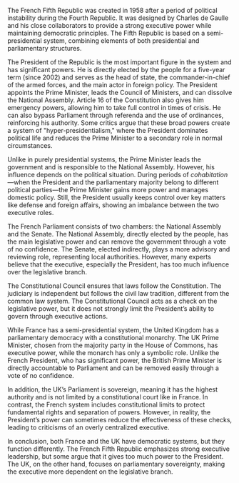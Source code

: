The French Fifth Republic was created in 1958 after a period of political instability during the Fourth Republic. It was designed by Charles de Gaulle and his close collaborators to provide a strong executive power while maintaining democratic principles. The Fifth Republic is based on a semi-presidential system, combining elements of both presidential and parliamentary structures.

The President of the Republic is the most important figure in the system and has significant powers. He is directly elected by the people for a five-year term (since 2002) and serves as the head of state, the commander-in-chief of the armed forces, and the main actor in foreign policy. The President appoints the Prime Minister, leads the Council of Ministers, and can dissolve the National Assembly. Article 16 of the Constitution also gives him emergency powers, allowing him to take full control in times of crisis. He can also bypass Parliament through referenda and the use of ordinances, reinforcing his authority. Some critics argue that these broad powers create a system of "hyper-presidentialism," where the President dominates political life and reduces the Prime Minister to a secondary role in normal circumstances.

Unlike in purely presidential systems, the Prime Minister leads the government and is responsible to the National Assembly. However, his influence depends on the political situation. During periods of _cohabitation_—when the President and the parliamentary majority belong to different political parties—the Prime Minister gains more power and manages domestic policy. Still, the President usually keeps control over key matters like defense and foreign affairs, showing an imbalance between the two executive roles.

The French Parliament consists of two chambers: the National Assembly and the Senate. The National Assembly, directly elected by the people, has the main legislative power and can remove the government through a vote of no confidence. The Senate, elected indirectly, plays a more advisory and reviewing role, representing local authorities. However, many experts believe that the executive, especially the President, has too much influence over the legislative branch.

The Constitutional Council ensures that laws follow the Constitution. The judiciary is independent but follows the civil law tradition, different from the common law system. The Constitutional Council acts as a check on the legislative power, but it does not strongly limit the President’s ability to govern through executive actions.

While France has a semi-presidential system, the United Kingdom has a parliamentary democracy with a constitutional monarchy. The UK Prime Minister, chosen from the majority party in the House of Commons, has executive power, while the monarch has only a symbolic role. Unlike the French President, who has significant power, the British Prime Minister is directly accountable to Parliament and can be removed easily through a vote of no confidence.

In addition, the UK’s Parliament is sovereign, meaning it has the highest authority and is not limited by a constitutional court like in France. In contrast, the French system includes constitutional limits to protect fundamental rights and separation of powers. However, in reality, the President’s power can sometimes reduce the effectiveness of these checks, leading to criticisms of an overly centralized executive.

In conclusion, both France and the UK have democratic systems, but they function differently. The French Fifth Republic emphasizes strong executive leadership, but some argue that it gives too much power to the President. The UK, on the other hand, focuses on parliamentary sovereignty, making the executive more dependent on the legislative branch.